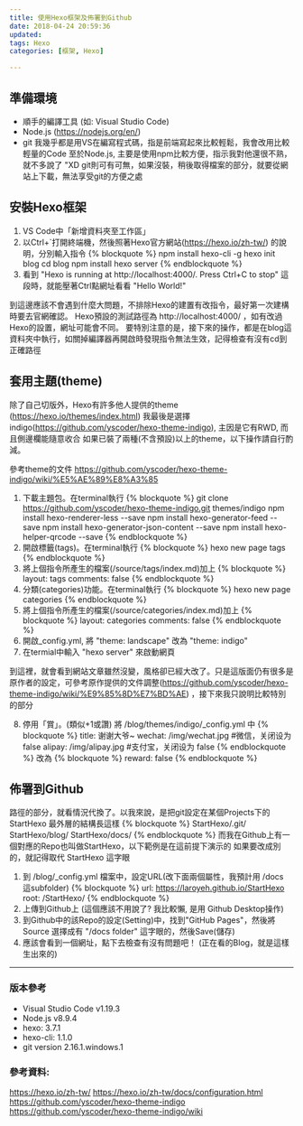 ```yaml
---
title: 使用Hexo框架及佈署到Github
date: 2018-04-24 20:59:36
updated: 
tags: Hexo
categories: [框架, Hexo]

---
```


## 準備環境
- 順手的編譯工具 (如: Visual Studio Code)
- Node.js (https://nodejs.org/en/)
- git 
我幾乎都是用VS在編寫程式碼，指是前端寫起來比較輕鬆，我會改用比較輕量的Code
至於Node.js, 主要是使用npm比較方便，指示我對他還很不熟，就不多說了 "XD
git則可有可無，如果沒裝，稍後取得檔案的部分，就要從網站上下載，無法享受git的方便之處

## 安裝Hexo框架
1. VS Code中「新增資料夾至工作區」
2. 以Ctrl+`打開終端機，然後照著Hexo官方網站(https://hexo.io/zh-tw/) 的說明，分別輸入指令
    {% blockquote  %}
    npm install hexo-cli -g
    hexo init blog
    cd blog
    npm install
    hexo server
    {% endblockquote %}
3. 看到 "Hexo is running at http://localhost:4000/. Press Ctrl+C to stop" 這段時，就能壓著Ctrl點網址看看 "Hello World!"

到這邊應該不會遇到什麼大問題，不排除Hexo的建置有改指令，最好第一次建構時要去官網確認。
Hexo預設的測試路徑為 http://localhost:4000/ ，如有改過Hexo的設置，網址可能會不同。
要特別注意的是，接下來的操作，都是在blog這資料夾中執行，如關掉編譯器再開啟時發現指令無法生效，記得檢查有沒有cd到正確路徑

## 套用主題(theme)
除了自己切版外，Hexo有許多他人提供的theme (https://hexo.io/themes/index.html)
我最後是選擇 indigo(https://github.com/yscoder/hexo-theme-indigo), 主因是它有RWD, 而且側邊欄能隨意收合
如果已裝了兩種(不含預設)以上的theme，以下操作請自行酌減。

參考theme的文件 https://github.com/yscoder/hexo-theme-indigo/wiki/%E5%AE%89%E8%A3%85
1. 下載主題包。在terminal執行
    {% blockquote  %}
    git clone https://github.com/yscoder/hexo-theme-indigo.git themes/indigo
    npm install hexo-renderer-less --save
    npm install hexo-generator-feed --save
    npm install hexo-generator-json-content --save
    npm install hexo-helper-qrcode --save
    {% endblockquote %}
2. 開啟標籤(tags)。在terminal執行
    {% blockquote  %}
    hexo new page tags
    {% endblockquote %}
3. 將上個指令所產生的檔案(/source/tags/index.md)加上
    {% blockquote %}
    layout: tags
    comments: false
    {% endblockquote %}
4. 分類(categories)功能。在terminal執行
    {% blockquote  %}
    hexo new page categories
    {% endblockquote %}
5. 將上個指令所產生的檔案(/source/categories/index.md)加上
    {% blockquote %}
    layout: categories
    comments: false
    {% endblockquote %}
6. 開啟_config.yml, 將 "theme: landscape" 改為 "theme: indigo" 
7. 在termial中輸入 "hexo server" 來啟動網頁

到這裡，就會看到網站文章雖然沒變，風格卻已經大改了。只是這版面仍有很多是原作者的設定，可參考原作提供的文件調整(https://github.com/yscoder/hexo-theme-indigo/wiki/%E9%85%8D%E7%BD%AE) ，接下來我只說明比較特別的部分

8. 停用「賞」。(類似+1或讚)
將 /blog/themes/indigo/_config.yml 中
    {% blockquote %}
    title: 谢谢大爷~
    wechat: /img/wechat.jpg     #微信，关闭设为 false
    alipay: /img/alipay.jpg     #支付宝，关闭设为 false
    {% endblockquote %}
改為
    {% blockquote %}
    reward: false
    {% endblockquote %}

## 佈署到Github
路徑的部分，就看情況代換了。以我來說，是把git設定在某個Projects下的StartHexo
最外層的結構長這樣
    {% blockquote %}
    StartHexo/.git/
    StartHexo/blog/
    StartHexo/docs/
    {% endblockquote %}
而我在Github上有一個對應的Repo也叫做StartHexo，以下範例是在這前提下演示的
如果要改成別的，就記得取代 StartHexo 這字眼

1. 到 /blog/_config.yml 檔案中，設定URL(改下面兩個屬性，我預計用 /docs 這subfolder)
    {% blockquote %}
    url: https://laroyeh.github.io/StartHexo
    root: /StartHexo/
    {% endblockquote %}
2. 上傳到Github上 (這個應該不用說了? 我比較懶, 是用 Github Desktop操作) 
3. 到Github中的該Repo的設定(Setting)中，找到"GitHub Pages"，然後將 Source 選擇成有 "/docs folder" 這字眼的，然後Save(儲存)
4. 應該會看到一個網址，點下去檢查有沒有問題吧！ (正在看的Blog，就是這樣生出來的)

---
### 版本參考
- Visual Studio Code v1.19.3
- Node.js v8.9.4
- hexo: 3.7.1
- hexo-cli: 1.1.0
- git version 2.16.1.windows.1

### 參考資料: 
https://hexo.io/zh-tw/
https://hexo.io/zh-tw/docs/configuration.html
https://github.com/yscoder/hexo-theme-indigo
https://github.com/yscoder/hexo-theme-indigo/wiki